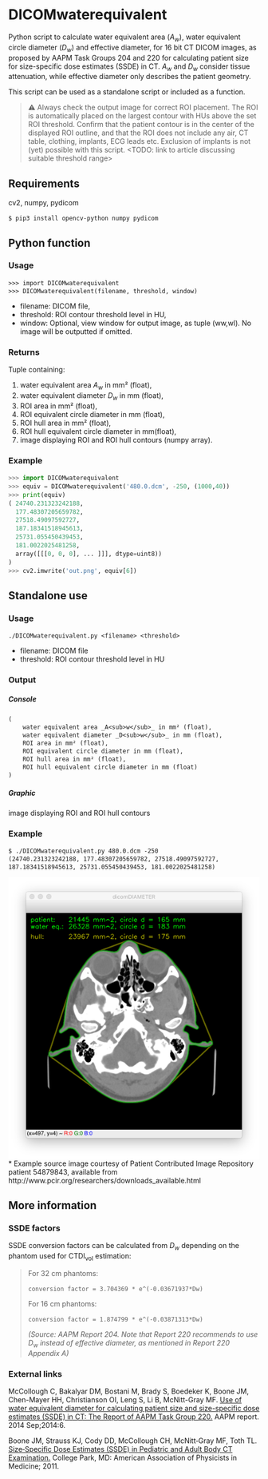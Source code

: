 # DICOMwaterequivalent
Python script to calculate water equivalent area (_A<sub>w</sub>_), water equivalent circle diameter (_D<sub>w</sub>_) and effective diameter, for 16 bit CT DICOM images, as proposed by AAPM Task Groups 204 and 220 for calculating patient size for size-specific dose estimates (SSDE) in CT. _A<sub>w</sub>_ and _D<sub>w</sub>_ consider tissue attenuation, while effective diameter only describes the patient geometry.

This script can be used as a standalone script or included as a function.

> :warning: Always check the output image for correct ROI placement. The ROI is automatically placed on the largest contour with HUs above the set ROI threshold. Confirm that the patient contour is in the center of the displayed ROI outline, and that the ROI does not include any air, CT table, clothing, implants, ECG leads etc. Exclusion of implants is not (yet) possible with this script. <TODO: link to article discussing suitable threshold range> 

## Requirements
cv2, numpy, pydicom

    $ pip3 install opencv-python numpy pydicom

## Python function
### Usage

    >>> import DICOMwaterequivalent
    >>> DICOMwaterequivalent(filename, threshold, window)

* filename:  DICOM file,
* threshold: ROI contour threshold level in HU,
* window:    Optional, view window for output image, as tuple (ww,wl). No image will be outputted if omitted.

### Returns
Tuple containing:
1.  water equivalent area _A<sub>w</sub>_ in mm² (float),
2.  water equivalent diameter _D<sub>w</sub>_ in mm (float),
3.  ROI area in mm² (float),
4.  ROI equivalent circle diameter in mm (float),
5.  ROI hull area in mm² (float),
6.  ROI hull equivalent circle diameter in mm(float),
7.  image displaying ROI and ROI hull contours (numpy array).

### Example

```python
>>> import DICOMwaterequivalent
>>> equiv = DICOMwaterequivalent('480.0.dcm', -250, (1000,40))
>>> print(equiv)
( 24740.231323242188, 
  177.48307205659782, 
  27518.49097592727,
  187.18341518945613,
  25731.055450439453,
  181.0022025481258,
  array([[[0, 0, 0], ... ]]], dtype=uint8))
)
>>> cv2.imwrite('out.png', equiv[6])
```

## Standalone use
### Usage

    ./DICOMwaterequivalent.py <filename> <threshold>

* filename:  DICOM file
* threshold: ROI contour threshold level in HU

### Output
##### Console
```
(
	water equivalent area _A<sub>w</sub>_ in mm² (float),
	water equivalent diameter _D<sub>w</sub>_ in mm (float),
	ROI area in mm² (float),
	ROI equivalent circle diameter in mm (float),
	ROI hull area in mm² (float),
	ROI hull equivalent circle diameter in mm (float)
)
```

##### Graphic
image displaying ROI and ROI hull contours

### Example

    $ ./DICOMwaterequivalent.py 480.0.dcm -250
    (24740.231323242188, 177.48307205659782, 27518.49097592727, 187.18341518945613, 25731.055450439453, 181.0022025481258)
<img align="left" src="screenshot.png" />
<br clear="all" />
* Example source image courtesy of Patient Contributed Image Repository patient 54879843, available from http://www.pcir.org/researchers/downloads_available.html

## More information

### SSDE factors
SSDE conversion factors can be calculated from _D<sub>w</sub>_ depending on the phantom used for CTDI<sub>vol</sub> estimation:

> For 32 cm phantoms:
> 
>     conversion factor = 3.704369 * e^(-0.03671937*Dw)
>
> For 16 cm phantoms:
> 
>     conversion factor = 1.874799 * e^(-0.03871313*Dw)
> 
> _(Source: AAPM Report 204. Note that Report 220 recommends to use _D<sub>w</sub>_ instead of effective diameter, as mentioned in Report 220 Appendix A)_

### External links
McCollough C, Bakalyar DM, Bostani M, Brady S, Boedeker K, Boone JM, Chen-Mayer HH, Christianson OI, Leng S, Li B, McNitt-Gray MF. [Use of water equivalent diameter for calculating patient size and size-specific dose estimates (SSDE) in CT: The Report of AAPM Task Group 220.](https://www.ncbi.nlm.nih.gov/pmc/articles/PMC4991550/) AAPM report. 2014 Sep;2014:6.

Boone JM, Strauss KJ, Cody DD, McCollough CH, McNitt‐Gray MF, Toth TL. [Size‐Specific Dose Estimates (SSDE) in Pediatric and Adult Body CT Examination.](https://www.aapm.org/pubs/reports/rpt_204.pdf) College Park, MD: American Association of Physicists in Medicine; 2011.
